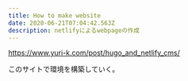 ```yaml
---
title: How to make website
date: 2020-06-21T07:04:42.563Z
description: netlifyによるwebpageの作成
---
```

https://www.yuri-k.com/post/hugo_and_netlify_cms/

このサイトで環境を構築していく。
